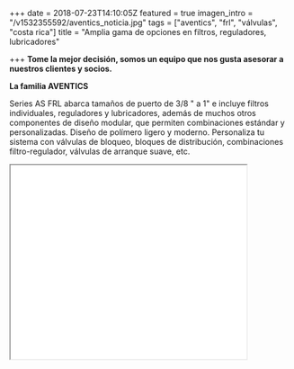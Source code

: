 +++
date = 2018-07-23T14:10:05Z
featured = true
imagen_intro = "/v1532355592/aventics_noticia.jpg"
tags = ["aventics", "frl", "válvulas", "costa rica"]
title = "Amplia gama de opciones en filtros, reguladores, lubricadores"

+++
**Tome la mejor decisión, somos un equipo que nos gusta asesorar a nuestros clientes y socios.**

**La familia AVENTICS**

Series AS FRL abarca tamaños de puerto de 3/8 " a 1" e incluye filtros individuales, reguladores y lubricadores, además de muchos otros componentes de diseño modular, que permiten combinaciones estándar y personalizadas. Diseño de polímero ligero y moderno. Personaliza tu sistema con válvulas de bloqueo, bloques de distribución, combinaciones filtro-regulador, válvulas de arranque suave, etc.

<iframe width="420" height="345" src="[https://www.youtube.com/watch?v=7ZsHiDKeJsE](https://www.youtube.com/watch?v=7ZsHiDKeJsE "https://www.youtube.com/watch?v=7ZsHiDKeJsE")">

</iframe>